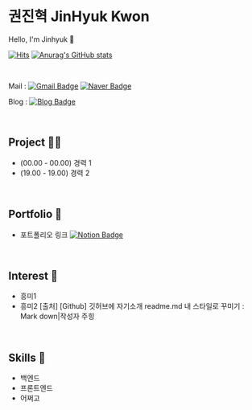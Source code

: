 # 권진혁 JinHyuk Kwon
Hello, I'm Jinhyuk 👋

[![Hits](https://hits.seeyoufarm.com/api/count/incr/badge.svg?url=https%3A%2F%2Fgithub.com%2F05030522&count_bg=%2379C83D&title_bg=%23555555&icon=&icon_color=%23E7E7E7&title=hits&edge_flat=false)](https://hits.seeyoufarm.com)
[![Anurag's GitHub stats](https://github-readme-stats.vercel.app/api?username=05030522)](https://github.com/anuraghazra/github-readme-stats)

<br>

Mail : 
[![Gmail Badge](https://img.shields.io/badge/Gmail-d14836?style=flat-square&logo=Google&logoColor=white&link=mailto:kjinhx96@gmail.com)](mailto:kjinhx96@gmail.com)
[![Naver Badge](https://img.shields.io/badge/Naver-03C75A?style=flat-square&logo=Naver&logoColor=white&link=mailto:kjinhx05@naver.com)](mailto:kjinhx05@naver.com)

Blog : 
[![Blog Badge](http://img.shields.io/badge/Blog-brightgreen?style=flat-square&logo=Naver&logoColor=white&link=https://blog.naver.com/kjinhx05)](https://blog.naver.com/kjinhx05)

<br>

## Project 🤹‍♀️
- (00.00 - 00.00) 경력 1
- (19.00 - 19.00) 경력 2

<br>

## Portfolio 📘
- 포트폴리오 링크 [![Notion Badge](http://img.shields.io/badge/Notion-000000?style=flat-square&logo=Notion&link=https://chatter-vision-9fa.notion.site/3535069952a742928fe24a19eb152e75?pvs=4)](https://chatter-vision-9fa.notion.site/3535069952a742928fe24a19eb152e75?pvs=4)

<br>

## Interest 👀
- 흥미1
- 흥미2
[출처] [Github] 깃허브에 자기소개 readme.md 내 스타일로 꾸미기 : Mark down|작성자 주힝

<br>

## Skills 💪
 - 백엔드
 - 프론트엔드
 - 어쩌고
